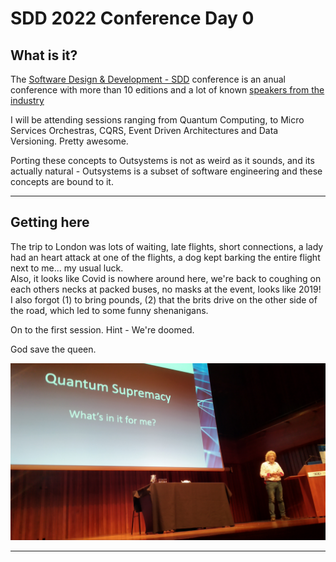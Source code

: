# SDD 2022 Conference Day 0

## What is it?

The [Software Design & Development - SDD](https://sddconf.com) conference is an anual conference with more than 10 editions and a lot of known [speakers from the industry](https://sddconf.com/speakers/)

I will be attending sessions ranging from Quantum Computing, to Micro Services Orchestras, CQRS, Event Driven Architectures and Data Versioning. Pretty awesome.

Porting these concepts to Outsystems is not as weird as it sounds, and its actually natural - Outsystems is a subset of software engineering and these concepts are bound to it.

----

## Getting here

The trip to London was lots of waiting, late flights, short connections, a lady had an heart attack at one of the flights, a dog kept barking the entire flight next to me... my usual luck.  
Also, it looks like Covid is nowhere around here, we're back to coughing on each others necks at packed buses, no masks at the event, looks like 2019!
I also forgot (1) to bring pounds, (2) that the brits drive on the other side of the road, which led to some funny shenanigans.

On to the first session. Hint - We're doomed.

God save the queen.

![Quantum](../images/SDD/tuesday/qs.jpg)

----
